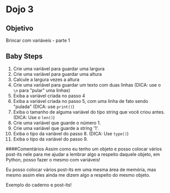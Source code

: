 # Dojo 3

## Objetivo
Brincar com variáveis - parte 1


## Baby Steps
1. Crie uma variável para guardar uma largura
2. Crie uma variável para guardar uma altura
3. Calcule a largura vezes a altura
4. Crie uma variável para guardar um texto com duas linhas (DICA: use o ```\n``` para "pular" uma linhas)
5. Exiba a variável criada no passo 4
6. Exiba a variável criada no passo 5, com uma linha de fato sendo "pulada" (DICA: use ```print()```)
7. Exiba o tamanho de alguma variável do tipo string que você criou antes. (DICA: Use o ```len()```)
8. Crie uma variável que guarde o número 1.
9. Crie uma variável que guarde a string '1'.
10. Exiba o tipo da variável do passo 8. (DICA: Use ```type()```)
11. Exiba o tipo da variável do passo 9.


####Comentários
Assim como eu tenho um objeto e posso colocar vários post-its nele para me ajudar a lembrar algo a respeito daquele objeto, em Python, posso fazer o mesmo com variáveis!

Eu posso colocar vários post-its em uma mesma área de memória, mas mesmo assim eles ainda me dizem algo a respeito do mesmo objeto. 

Exemplo do caderno e post-its!




